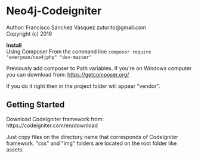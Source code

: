 <h1>Neo4j-Codeigniter</h1>
Author: Francisco Sánchez Vásquez zuturito@gmail.com <br>
Copyright (c) 2019

<b>Install</b><br>
Using Composer
From the command line <code>composer require "everyman/neo4jphp" "dev-master"</code>

Previously add composer to Path variables.
If you're on Windows computer you can download from: https://getcomposer.org/

If you do it right then in the project folder will appear "vendor".


<h2>Getting Started</h2>
Download CodeIgniter framework from: https://codeigniter.com/en/download


Just copy files on the directory name that corresponds of CodeIgniter framework.
"css" and "img" folders are located on the root folder like assets.
